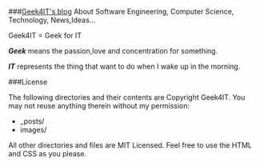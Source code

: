 ###[Geek4IT's blog](http://www.geek4it.com)
About Software Engineering, Computer Science, Technology, News,Ideas...

Geek4IT = Geek for IT

__*Geek*__ means the passion,love and concentration for something.

__*IT*__   represents the thing that want to do when I wake up in the morning.

###License

The following directories and their contents are Copyright Geek4IT. You may not reuse anything therein without my permission:

* _posts/
* images/

All other directories and files are MIT Licensed. Feel free to use the HTML and CSS as you please. 
